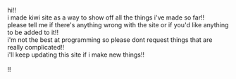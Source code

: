 hi!! <br>
i made kiwi site as a way to show off all the things i've made so far!! <br>
please tell me if there's anything wrong with the site or if you'd like anything to be added to it!! <br>
i'm not the best at programming so please dont request things that are really complicated!! <br>
i'll keep updating this site if i make new things!!<br>
<br>
!!
